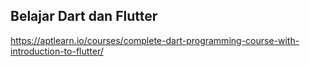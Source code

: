## Belajar Dart dan Flutter 
https://aptlearn.io/courses/complete-dart-programming-course-with-introduction-to-flutter/
